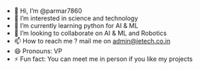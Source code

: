 - 👋 Hi, I’m @parmar7860
- 👀 I’m interested in science and technology
- 🌱 I’m currently learning python for AI & ML
- 💞️ I’m looking to collaborate on AI & ML and Robotics
- 📫 How to reach me ? mail me on admin@ietech.co.in
- 😄 Pronouns: VP
- ⚡ Fun fact: You can meet me in person if you like my projects

<!---
parmar7860/parmar7860 is a ✨ special ✨ repository because its `README.md` (this file) appears on your GitHub profile.
You can click the Preview link to take a look at your changes.
--->
